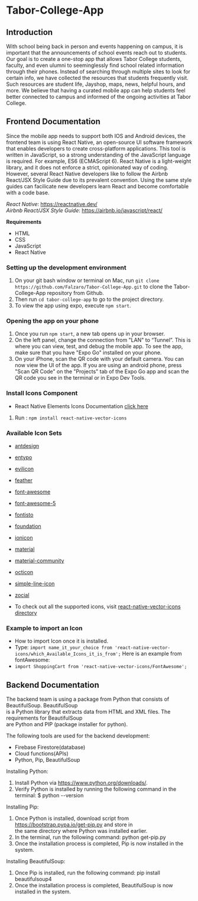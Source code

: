 # Tabor-College-App
## Introduction
With school being back in person and events happening on campus, it is important that the announcements of school events reach out to students. Our goal is to create a one-stop app that allows Tabor College students, faculty, and even ulumni to seeminglessly find school related information through their phones. Instead of searching through multiple sites to look for certain info, we have collected the resources that students frequently visit. Such resources are student life, Jayshop, maps, news, helpful hours, and more. We believe that having a curated mobile app can help students feel better connected to campus and informed of the ongoing activities at Tabor College. 

## Frontend Documentation
Since the mobile app needs to support both IOS and Android devices, the frontend team is using React Native, an open-source UI software framework that enables developers to create cross-platform applications. This tool is written in JavaScript, so a strong understanding of the JavaScript language is required. For example, ES6 (ECMAScript 6). React Native is a light-weight library, and it does not enforce a strict, opinionated way of coding. However, several React Native developers like to follow the Airbnb React/JSX Style Guide due to its prevalent convention. Using the same style guides can facilicate new developers learn React and become comfortable with a code base.


*React Native*: https://reactnative.dev/ <br>
*Airbnb React/JSX Style Guide*: https://airbnb.io/javascript/react/

**Requirements**
- HTML
- CSS
- JavaScript
- React Native

### Setting up the development environment
1. On your git bash window or terminal on Mac, run `git clone https://github.com/Falzaro/Tabor-College-App.git` to clone the Tabor-College-App repository from Github.
2. Then run `cd tabor-college-app` to go to the project directory.
3. To view the app using expo, execute `npm start`.

### Opening the app on your phone

1. Once you run `npm start`, a new tab opens up in your browser. 
2. On the left panel, change the connection from "LAN" to “Tunnel”. This is where you can view, test, and debug the mobile app. To see the app, make sure that you have "Expo Go" installed on your phone.
3. On your iPhone, scan the QR code with your default camera. You can now view the UI of the app. If you are using an android phone, press "Scan QR Code" on the "Projects" tab of the Expo Go app and scan the QR code you see in the terminal or in Expo Dev Tools.

### Install Icons Component
- React Native Elements Icons Documentation [click here](https://reactnativeelements.com/docs/icon)
1. Run : `npm install react-native-vector-icons`
### Available Icon Sets
- [antdesign](https://ant.design/components/icon/)
- [entypo](http://www.entypo.com/)
- [evilicon](http://evil-icons.io/)
- [feather](https://feathericons.com/)
- [font-awesome](https://fontawesome.com/v4.7.0/)
- [font-awesome-5](https://fontawesome.com/)
- [fontisto](https://www.fontisto.com/icons)
- [foundation](http://zurb.com/playground/foundation-icon-fonts-3)
- [ionicon](http://ionicons.com/)
- [material](https://material.io/tools/icons)
- [material-community](https://materialdesignicons.com/)
- [octicon](https://octicons.github.com/)
- [simple-line-icon](https://simplelineicons.github.io/)
- [zocial](http://weloveiconfonts.com/)

- To check out all the supported icons, visit [react-native-vector-icons directory](https://oblador.github.io/react-native-vector-icons/)

### Example to import an Icon 
- How to import Icon once it is installed. 
- Type: `import name_it_your_choice from 'react-native-vector-icons/which_Available_Icons_it_is_from';`
Here is an example from fontAwesome: 
- `import ShoppingCart from 'react-native-vector-icons/FontAwesome';`

## Backend Documentation
The backend team is using a package from Python that consists of BeautifulSoup. BeautifulSoup </br>
is a Python library that extracts data from HTML and XML files. The requirements for BeautifulSoup </br>
are Python and PIP (package installer for python). </br>

The following tools are used for the backend development: </br>
- Firebase Firestore(database)
- Cloud functions(APIs)
- Python, Pip, BeautifulSoup

Installing Python: </br>
1. Install Python via https://www.python.org/downloads/.
2. Verify Python is installed by running the following command in the terminal: $ python --version

Installing Pip: </br>
1. Once Python is installed, download script from https://bootstrap.pypa.io/get-pip.py and store in </br>
the same directory where Python was installed earlier.
2. In the terminal, run the following command: python get-pip.py
3. Once the installation process is completed, Pip is now installed in the system.

Installing BeautifulSoup: </br>
1. Once Pip is installed, run the following command: pip install beautifulsoup4
2. Once the installation process is completed, BeautifulSoup is now installed in the system.
